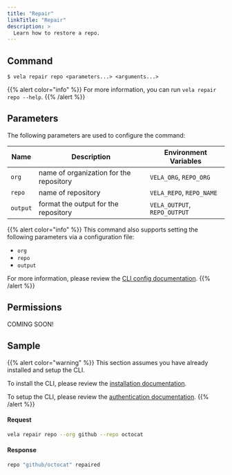 ```yaml
---
title: "Repair"
linkTitle: "Repair"
description: >
  Learn how to restore a repo.
---
```


## Command

```
$ vela repair repo <parameters...> <arguments...>
```

{{% alert color="info" %}}
For more information, you can run `vela repair repo --help`.
{{% /alert %}}

## Parameters

The following parameters are used to configure the command:

| Name     | Description                             | Environment Variables        |
| -------- | --------------------------------------- | ---------------------------- |
| `org`    | name of organization for the repository | `VELA_ORG`, `REPO_ORG`       |
| `repo`   | name of repository                      | `VELA_REPO`, `REPO_NAME`     |
| `output` | format the output for the repository    | `VELA_OUTPUT`, `REPO_OUTPUT` |

{{% alert color="info" %}}
This command also supports setting the following parameters via a configuration file:

- `org`
- `repo`
- `output`

For more information, please review the [CLI config documentation](/docs/reference/cli/config/).
{{% /alert %}}

## Permissions

COMING SOON!

## Sample

{{% alert color="warning" %}}
This section assumes you have already installed and setup the CLI.

To install the CLI, please review the [installation documentation](/docs/reference/cli/install/).

To setup the CLI, please review the [authentication documentation](/docs/reference/cli/authentication/).
{{% /alert %}}

#### Request

```sh
vela repair repo --org github --repo octocat
```

#### Response

```sh
repo "github/octocat" repaired
```
